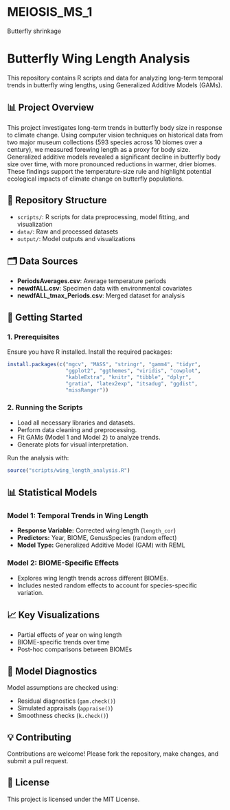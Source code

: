 # MEIOSIS_MS_1
Butterfly shrinkage

# Butterfly Wing Length Analysis

This repository contains R scripts and data for analyzing long-term temporal trends in butterfly wing lengths, using Generalized Additive Models (GAMs).

## 📊 **Project Overview**

This project investigates long-term trends in butterfly body size in response to climate change. Using computer vision techniques on historical data from two major museum collections (593 species across 10 biomes over a century), we measured forewing length as a proxy for body size. Generalized additive models revealed a significant decline in butterfly body size over time, with more pronounced reductions in warmer, drier biomes. These findings support the temperature-size rule and highlight potential ecological impacts of climate change on butterfly populations.

## 📁 **Repository Structure**

- `scripts/`: R scripts for data preprocessing, model fitting, and visualization
- `data/`: Raw and processed datasets
- `output/`: Model outputs and visualizations

## 🗂️ **Data Sources**

- **PeriodsAverages.csv**: Average temperature periods
- **newdfALL.csv**: Specimen data with environmental covariates
- **newdfALL_tmax_Periods.csv**: Merged dataset for analysis

## 🚀 **Getting Started**

### **1. Prerequisites**

Ensure you have R installed. Install the required packages:

```R
install.packages(c("mgcv", "MASS", "stringr", "gamm4", "tidyr", 
                   "ggplot2", "ggthemes", "viridis", "cowplot", 
                   "kableExtra", "knitr", "tibble", "dplyr", 
                   "gratia", "latex2exp", "itsadug", "ggdist", 
                   "missRanger"))
```

### **2. Running the Scripts**

- Load all necessary libraries and datasets.
- Perform data cleaning and preprocessing.
- Fit GAMs (Model 1 and Model 2) to analyze trends.
- Generate plots for visual interpretation.

Run the analysis with:

```R
source("scripts/wing_length_analysis.R")
```

## 📊 **Statistical Models**

### **Model 1: Temporal Trends in Wing Length**

- **Response Variable:** Corrected wing length (`length_cor`)
- **Predictors:** Year, BIOME, GenusSpecies (random effect)
- **Model Type:** Generalized Additive Model (GAM) with REML

### **Model 2: BIOME-Specific Effects**

- Explores wing length trends across different BIOMEs.
- Includes nested random effects to account for species-specific variation.

## 📈 **Key Visualizations**

- Partial effects of year on wing length
- BIOME-specific trends over time
- Post-hoc comparisons between BIOMEs

## 🧪 **Model Diagnostics**

Model assumptions are checked using:

- Residual diagnostics (`gam.check()`)
- Simulated appraisals (`appraise()`)
- Smoothness checks (`k.check()`)

## 💡 **Contributing**

Contributions are welcome! Please fork the repository, make changes, and submit a pull request.

## 📜 **License**

This project is licensed under the MIT License.

